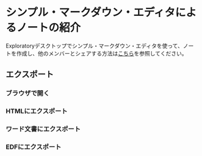 # シンプル・マークダウン・エディタによるノートの紹介

Exploratoryデスクトップでシンプル・マークダウン・エディタを使って、ノートを作成し、他のメンバーとシェアする方法は[こちら](https://exploratory.io/note/2ac8ae888097/VMX6SSV0nc)を参照してください。



## エクスポート

### ブラウザで開く

### HTMLにエクスポート

### ワード文書にエクスポート

### EDFにエクスポート

